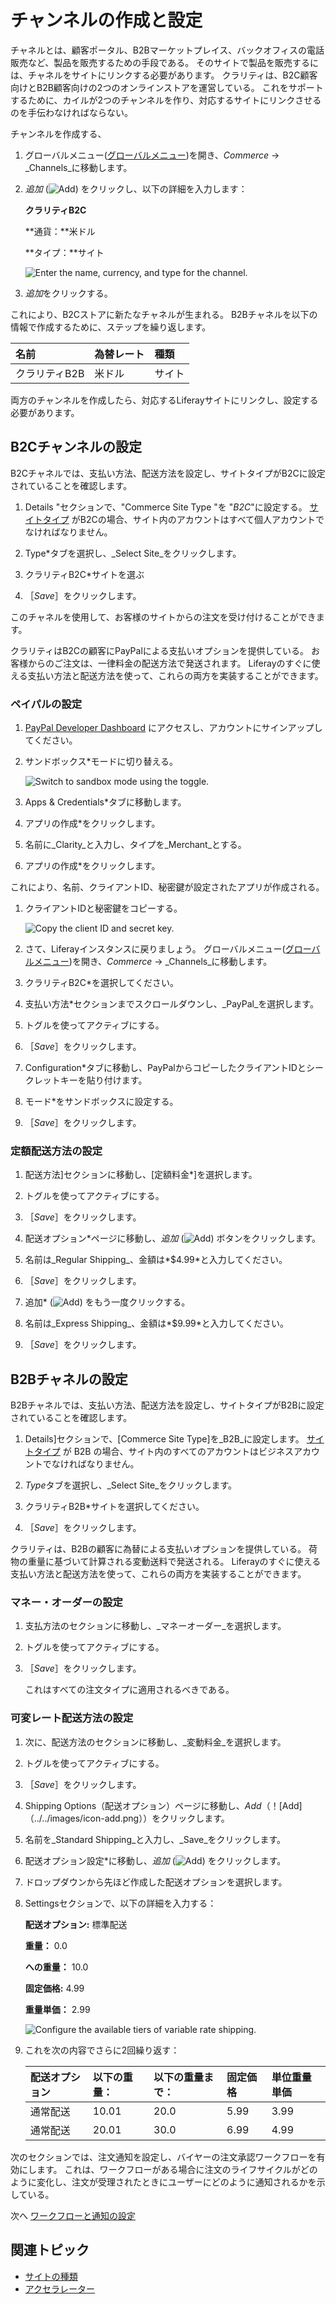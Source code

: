 # チャンネルの作成と設定

チャネルとは、顧客ポータル、B2Bマーケットプレイス、バックオフィスの電話販売など、製品を販売するための手段である。 そのサイトで製品を販売するには、チャネルをサイトにリンクする必要があります。 クラリティは、B2C顧客向けとB2B顧客向けの2つのオンラインストアを運営している。 これをサポートするために、カイルが2つのチャンネルを作り、対応するサイトにリンクさせるのを手伝わなければならない。

チャンネルを作成する、

1. グローバルメニュー([グローバルメニュー](../../images/icon-applications-menu.png))を開き、_Commerce_ → _Channels_に移動します。

1. *追加* (![Add](../../images/icon-add.png)) をクリックし、以下の詳細を入力します：

   **クラリティB2C**

   **通貨：**米ドル

   **タイプ：**サイト

   ![Enter the name, currency, and type for the channel.](./creating-and-configuring-channels/images/01.png)

1. *追加*をクリックする。

これにより、B2Cストアに新たなチャネルが生まれる。 B2Bチャネルを以下の情報で作成するために、ステップを繰り返します。

| 名前       | 為替レート | 種類  |
| :------- | :---- | :-- |
| クラリティB2B | 米ドル   | サイト |

両方のチャンネルを作成したら、対応するLiferayサイトにリンクし、設定する必要があります。

## B2Cチャンネルの設定

B2Cチャネルでは、支払い方法、配送方法を設定し、サイトタイプがB2Cに設定されていることを確認します。

1. Details "セクションで、"Commerce Site Type "を "_B2C_"に設定する。 [サイトタイプ](/w/commerce/starting-a-store/sites-and-site-types#site-types) がB2Cの場合、サイト内のアカウントはすべて個人アカウントでなければなりません。

1. Type*タブを選択し、_Select Site_をクリックします。

1. クラリティB2C*サイトを選ぶ

1. ［_Save_］をクリックします。

このチャネルを使用して、お客様のサイトからの注文を受け付けることができます。

クラリティはB2Cの顧客にPayPalによる支払いオプションを提供している。 お客様からのご注文は、一律料金の配送方法で発送されます。 Liferayのすぐに使える支払い方法と配送方法を使って、これらの両方を実装することができます。

### ペイパルの設定

1. [PayPal Developer Dashboard](https://developer.paypal.com/dashboard/) にアクセスし、アカウントにサインアップしてください。

1. サンドボックス*モードに切り替える。

   ![Switch to sandbox mode using the toggle.](./creating-and-configuring-channels/images/02.png)

1. Apps & Credentials*タブに移動します。

1. アプリの作成*をクリックします。

1. 名前に_Clarity_と入力し、タイプを_Merchant_とする。

1. アプリの作成*をクリックします。

これにより、名前、クライアントID、秘密鍵が設定されたアプリが作成される。

1. クライアントIDと秘密鍵をコピーする。

   ![Copy the client ID and secret key.](./creating-and-configuring-channels/images/03.png)

1. さて、Liferayインスタンスに戻りましょう。 グローバルメニュー([グローバルメニュー](../../images/icon-applications-menu.png))を開き、_Commerce_ → _Channels_に移動します。

1. クラリティB2C*を選択してください。

1. 支払い方法*セクションまでスクロールダウンし、_PayPal_を選択します。

1. トグルを使ってアクティブにする。

1. ［_Save_］をクリックします。

1. Configuration*タブに移動し、PayPalからコピーしたクライアントIDとシークレットキーを貼り付けます。

1. モード*をサンドボックスに設定する。

1. ［_Save_］をクリックします。

### 定額配送方法の設定

1. 配送方法]セクションに移動し、[定額料金*]を選択します。

1. トグルを使ってアクティブにする。

1. ［_Save_］をクリックします。

1. 配送オプション*ページに移動し、_追加_ (![Add](../../images/icon-add.png)) ボタンをクリックします。

1. 名前は_Regular Shipping_、金額は*$4.99*と入力してください。

1. ［_Save_］をクリックします。

1. 追加* (![Add](../../images/icon-add.png)) をもう一度クリックする。

1. 名前は_Express Shipping_、金額は*$9.99*と入力してください。

1. ［_Save_］をクリックします。

## B2Bチャネルの設定

B2Bチャネルでは、支払い方法、配送方法を設定し、サイトタイプがB2Bに設定されていることを確認します。

1. Details]セクションで、[Commerce Site Type]を_B2B_に設定します。 [サイトタイプ](https://learn.liferay.com/web/guest/w/commerce/starting-a-store/sites-and-site-types#site-types) が B2B の場合、サイト内のすべてのアカウントはビジネスアカウントでなければなりません。

1. *Type*タブを選択し、_Select Site_をクリックします。

1. クラリティB2B*サイトを選択してください。

1. ［_Save_］をクリックします。

クラリティは、B2Bの顧客に為替による支払いオプションを提供している。 荷物の重量に基づいて計算される変動送料で発送される。 Liferayのすぐに使える支払い方法と配送方法を使って、これらの両方を実装することができます。

### マネー・オーダーの設定

1. 支払方法のセクションに移動し、_マネーオーダー_を選択します。

1. トグルを使ってアクティブにする。

1. ［_Save_］をクリックします。

   これはすべての注文タイプに適用されるべきである。

### 可変レート配送方法の設定

1. 次に、配送方法のセクションに移動し、_変動料金_を選択します。

1. トグルを使ってアクティブにする。

1. ［_Save_］をクリックします。

1. Shipping Options（配送オプション）ページに移動し、_Add_（！[Add]（../../images/icon-add.png））をクリックします。

1. 名前を_Standard Shipping_と入力し、_Save_をクリックします。

1. 配送オプション設定*に移動し、_追加_ (![Add](../../images/icon-add.png)) をクリックします。

1. ドロップダウンから先ほど作成した配送オプションを選択します。

1. Settingsセクションで、以下の詳細を入力する：

   **配送オプション:** 標準配送

   **重量：** 0.0

   **への重量：** 10.0

   **固定価格:** 4.99

   **重量単価：** 2.99

   ![Configure the available tiers of variable rate shipping.](./creating-and-configuring-channels/images/04.png)

1. これを次の内容でさらに2回繰り返す：

   | 配送オプション | 以下の重量： | 以下の重量まで： | 固定価格 | 単位重量単価 |
   | :------ | :----- | :------- | :--- | :----- |
   | 通常配送    | 10.01  | 20.0     | 5.99 | 3.99   |
   | 通常配送    | 20.01  | 30.0     | 6.99 | 4.99   |

次のセクションでは、注文通知を設定し、バイヤーの注文承認ワークフローを有効にします。 これは、ワークフローがある場合に注文のライフサイクルがどのように変化し、注文が受理されたときにユーザーにどのように通知されるかを示している。

次へ [ワークフローと通知の設定](./configuring-workflows-and-notifications.md) 

## 関連トピック

* [サイトの種類](https://learn.liferay.com/web/guest/w/commerce/starting-a-store/sites-and-site-types#site-types) 
* [アクセラレーター](https://learn.liferay.com/web/guest/w/commerce/starting-a-store/accelerators) 
